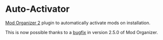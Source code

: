 # Auto-Activator
[Mod Organizer 2](https://github.com/ModOrganizer2/modorganizer) plugin to automatically activate mods on installation.

This is now possible thanks to a [bugfix](https://github.com/ModOrganizer2/modorganizer/pull/1837) in version 2.5.0 of Mod Organizer.
